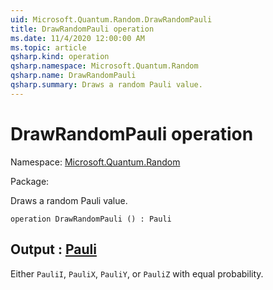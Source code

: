 ```yaml
---
uid: Microsoft.Quantum.Random.DrawRandomPauli
title: DrawRandomPauli operation
ms.date: 11/4/2020 12:00:00 AM
ms.topic: article
qsharp.kind: operation
qsharp.namespace: Microsoft.Quantum.Random
qsharp.name: DrawRandomPauli
qsharp.summary: Draws a random Pauli value.
---
```


# DrawRandomPauli operation

Namespace: [Microsoft.Quantum.Random](xref:Microsoft.Quantum.Random)

Package: [](https://nuget.org/packages/)


Draws a random Pauli value.

```qsharp
operation DrawRandomPauli () : Pauli
```


## Output : [Pauli](xref:microsoft.quantum.lang-ref.pauli)

Either `PauliI`, `PauliX`, `PauliY`, or `PauliZ` with equalprobability.